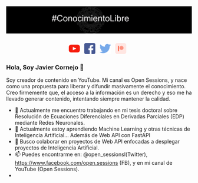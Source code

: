 # [![pjavier1988 header](https://github.com/pjavier1988/pjavier1988/blob/main/portadagithub.jpg)](https://www.youtube.com/c/OpenSessions)

<p align='center'>
<a href="https://www.youtube.com/c/OpenSessions"><img height="30" src="https://github.com/pjavier1988/pjavier1988/blob/main/youtube(2).png"></a>&nbsp;&nbsp;  
<a href="https://www.facebook.com/open.sessions/"><img height="30" src="https://github.com/pjavier1988/pjavier1988/blob/main/facebook(1).png"></a>&nbsp;&nbsp;
<a href="https://twitter.com/open_sessionsl"><img height="30" src="https://github.com/pjavier1988/pjavier1988/blob/main/gorjeo(1).png"></a>&nbsp;&nbsp;
<a href="https://www.patreon.com/opensessions"><img height="30" src="https://github.com/pjavier1988/pjavier1988/blob/main/patreon.png"></a>&nbsp;&nbsp;

</p>

### Hola, Soy Javier Cornejo 👋

Soy creador de contenido en YouTube. Mi canal es Open Sessions, y nace como una propuesta para liberar y difundir masivamente el conocimiento. Creo firmemente que, el acceso a la información es un derecho y eso me ha llevado generar contenido, intentando siempre mantener la calidad.


- 🔭 Actualmente me encuentro trabajando en mi tesis doctoral sobre Resolución de Ecuaciones Diferenciales en Derivadas Parciales (EDP) mediante Redes Neuronales.
- 🌱 Actualmente estoy aprendiendo Machine Learning y otras técnicas de Inteligencia Artificial... Además de Web API con FastAPI
- 👯 Busco colaborar en proyectos de Web API enfocadas a desplegar proyectos de Inteligencia Artificial. 
- 📫 Puedes encontrarme en: @open_sessionsl(Twitter), https://www.facebook.com/open.sessions (FB), y en mi canal de YouTube (Open Sessions).
- 

<!--
**pjavier1988/pjavier1988** is a ✨ _special_ ✨ repository because its `README.md` (this file) appears on your GitHub profile.

Here are some ideas to get you started:

- 🔭 I’m currently working on ...
- 🌱 I’m currently learning ...
- 👯 I’m looking to collaborate on ...
- 🤔 I’m looking for help with ...
- 💬 Ask me about ...
- 📫 How to reach me: ...
- 😄 Pronouns: ...
- ⚡ Fun fact: ...
-->
